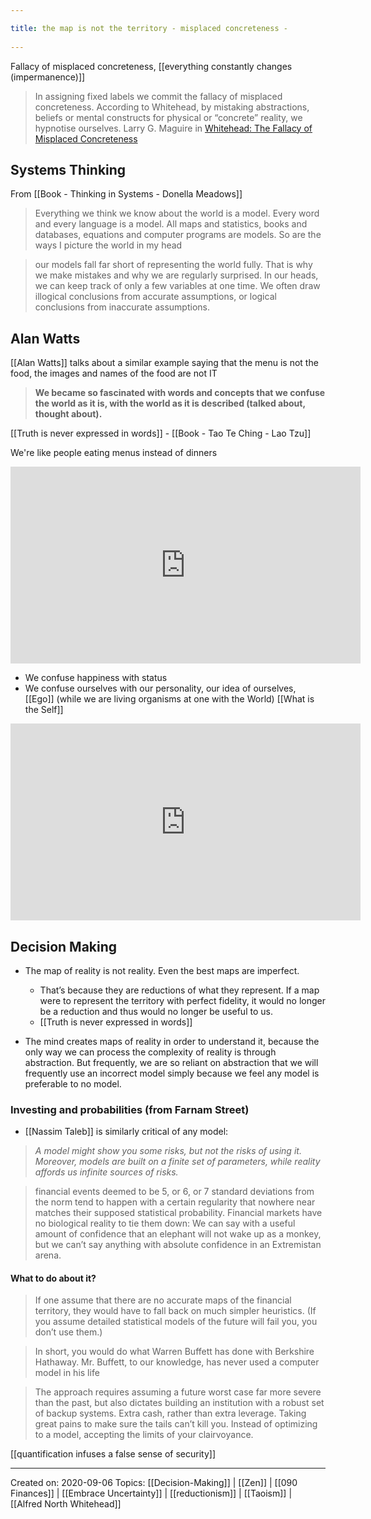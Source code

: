 ```yaml
---
title: the map is not the territory - misplaced concreteness - 
---
```

Fallacy of misplaced concreteness, [[everything constantly changes (impermanence)]]

> In assigning fixed labels we commit the fallacy of misplaced concreteness. According to Whitehead, by mistaking abstractions, beliefs or mental constructs for physical or “concrete” reality, we hypnotise ourselves. Larry G. Maguire in [Whitehead: The Fallacy of Misplaced Concreteness](https://larrygmaguire.com/misplaced-concreteness/) 

## Systems Thinking
From [[Book - Thinking in Systems - Donella Meadows]]
> Everything we think we know about the world is a model. Every word and every language is a model. All maps and statistics, books and databases, equations and computer programs are models. So are the ways I picture the world in my head

> our models fall far short of representing the world fully. That is why we make mistakes and why we are regularly surprised. In our heads, we can keep track of only a few variables at one time. We often draw illogical conclusions from accurate assumptions, or logical conclusions from inaccurate assumptions.

## Alan Watts
[[Alan Watts]] talks about a similar example saying that the menu is not the food, the images and names of the food are not IT

> **We became so fascinated with words and concepts that we confuse the world as it is, with the world as it is described (talked about, thought about).**

[[Truth is never expressed in words]] - [[Book - Tao Te Ching - Lao Tzu]]

We're like people eating menus instead of dinners


<iframe width="560" height="315" src="https://www.youtube.com/embed/0K5M0hIXP00" title="YouTube video player" frameborder="0" allow="accelerometer; autoplay; clipboard-write; encrypted-media; gyroscope; picture-in-picture" allowfullscreen></iframe>

- We confuse happiness with status
- We confuse ourselves with our personality, our idea of ourselves, [[Ego]] (while we are living organisms at one with the World) [[What is the Self]]

<iframe width="560" height="315" src="https://www.youtube.com/embed/_LXiSPpfM54?start=170" title="YouTube video player" frameborder="0" allow="accelerometer; autoplay; clipboard-write; encrypted-media; gyroscope; picture-in-picture" allowfullscreen></iframe>

## Decision Making
- The map of reality is not reality. Even the best maps are imperfect. 
	- That’s because they are reductions of what they represent. If a map were to represent the territory with perfect fidelity, it would no longer be a reduction and thus would no longer be useful to us. 
	- [[Truth is never expressed in words]]
	
- The mind creates maps of reality in order to understand it, because the only way we can process the complexity of reality is through abstraction. But frequently, we are so reliant on abstraction that we will frequently use an incorrect model simply because we feel any model is preferable to no model.

### Investing and probabilities (from Farnam Street)
- [[Nassim Taleb]] is similarly critical of any model:

> *A model might show you some risks, but not the risks of using it. Moreover, models are built on a finite set of parameters, while reality affords us infinite sources of risks.*

 > financial events deemed to be 5, or 6, or 7 standard deviations from the norm tend to happen with a certain regularity that nowhere near matches their supposed statistical probability.  Financial markets have no biological reality to tie them down: We can say with a useful amount of confidence that an elephant will not wake up as a monkey, but we can’t say anything with absolute confidence in an Extremistan arena.
 
 #### What to do about it?
 
 > If one assume that there are no accurate maps of the financial territory, they would have to fall back on much simpler heuristics. (If you assume detailed statistical models of the future will fail you, you don’t use them.)

> In short, you would do what Warren Buffett has done with Berkshire Hathaway. Mr. Buffett, to our knowledge, has never used a computer model in his life

> The approach requires assuming a future worst case far more severe than the past, but also dictates building an institution with a robust set of backup systems. Extra cash, rather than extra leverage. Taking great pains to make sure the tails can’t kill you. Instead of optimizing to a model, accepting the limits of your clairvoyance.
 

[[quantification infuses a false sense of security]]

 --------------------------------

Created on: 2020-09-06
Topics: [[Decision-Making]] | [[Zen]] | [[090 Finances]] | [[Embrace Uncertainty]] | [[reductionism]] | [[Taoism]] | [[Alfred North Whitehead]]
